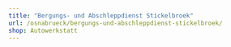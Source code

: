 ```yaml
---
title: "Bergungs- und Abschleppdienst Stickelbroek"
url: /osnabrueck/bergungs-und-abschleppdienst-stickelbroek/
shop: Autowerkstatt
---
```

